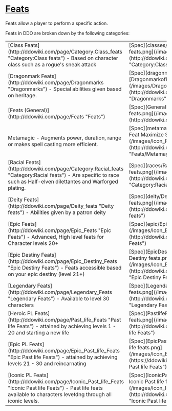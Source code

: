 # [Feats](#feats)

Feats allow a player to perform a specific action.

Feats in DDO are broken down by the following categories:

<table>

<tbody>

<tr>

<td>[Class Feats](http://ddowiki.com/page/Category:Class_feats "Category:Class feats") - Based on character class such as a rogue's sneak attack</td>

<td>[Spec](classes/Classes.html) [![Icon Class feats.png](/images/Icon_Class_feats.png)](http://ddowiki.com/page/Category:Class_feats "Category:Class feats")</td>

</tr>

<tr>

<td>[Dragonmark Feats](http://ddowiki.com/page/Dragonmarks "Dragonmarks") - Special abilities given based on heritage.</td>

<td>[Spec](dragonmarks/dragonmarks.html) [![DragonmarkofFinding.png](/images/DragonmarkofFinding.png)](http://ddowiki.com/page/Dragonmarks "Dragonmarks")</td>

</tr>

<tr>

<td>[Feats (General)](http://ddowiki.com/page/Feats "Feats")</td>

<td>[Spec](GeneralFeatSpec.html) [![Icon General feats.png](/images/Icon_General_feats.png)](http://ddowiki.com/page/Feats "Feats")</td>

</tr>

<tr>

<td>Metamagic - Augments power, duration, range or makes spell casting more efficient.</td>

<td>[Spec](metamagic/MetaMagic.html) [![Icon Feat Maximize Spell.png](/images/Icon_Feat_Maximize_Spell.png)](http://ddowiki.com/page/Feats/Metamagic "Feats/Metamagic")</td>

</tr>

<tr>

<td>[Racial Feats](http://ddowiki.com/page/Category:Racial_feats "Category:Racial feats") - Are specific to race such as Half-elven dilettantes and Warforged plating.</td>

<td>[Spec](races/Races.html) [![Icon Racial feats.png](/images/Icon_Racial_feats.png)](http://ddowiki.com/page/Category:Racial_feats "Category:Racial feats")</td>

</tr>

<tr>

<td>[Deity Feats](http://ddowiki.com/page/Deity_feats "Deity feats") - Abilities given by a patron deity</td>

<td>[Spec](deity/DeityFeatSpec.html) [![Icon Racial feats.png](/images/Icon_Racial_feats.png)](http://ddowiki.com/page/Deity_feats "Deity feats")</td>

</tr>

<tr>

<td>[Epic Feats](http://ddowiki.com/page/Epic_Feats "Epic Feats") - Advanced, High level feats for Character levels 20+</td>

<td>[Spec](epic/Epic.html) [![Icon Epic feats.png](/images/Icon_Epic_feats.png)](http://ddowiki.com/page/Epic_Feats "Epic Feats")</td>

</tr>

<tr>

<td>[Epic Destiny Feats](http://ddowiki.com/page/Epic_Destiny_Feats "Epic Destiny Feats") - Feats accessible based on your epic destiny (level 21+)</td>

<td>[Spec](EpicDestinyFeatSpec.html) [![Icon Epic Destiny feats.png](/images/Icon_Epic_Destiny_feats.png)](http://ddowiki.com/page/Epic_Destiny_Feats "Epic Destiny Feats")</td>

</tr>

<tr>

<td>[Legendary Feats](http://ddowiki.com/page/Legendary_Feats "Legendary Feats") - Available to level 30 characters</td>

<td>[Spec](LegendaryFeatSpec.html) [![Icon Epic feats.png](/images/Icon_Epic_feats.png)](http://ddowiki.com/page/Legendary_Feats "Legendary Feats")</td>

</tr>

<tr>

<td>[Heroic PL Feats](http://ddowiki.com/page/Past_life_Feats "Past life Feats") - attained by achieving levels 1 - 20 and starting a new life</td>

<td>[Spec](PastlifeFeatSpec.html) [![Icon Past life feats.png](/images/Icon_Past_life_feats.png)](http://ddowiki.com/page/Past_Life_Feats "Past life Feats")</td>

</tr>

<tr>

<td>[Epic PL Feats](http://ddowiki.com/page/Epic_Past_life_Feats "Epic Past life Feats") - attained by achieving levels 21 - 30 and reincarnating</td>

<td>[Spec](EpicPastlifeFeatSpec.html) [![Icon Epic life feats.png](/images/Icon_Epic_life_feats.png)](https://ddowiki.com/page/Epic_past_life "Epic Past life Feats")</td>

</tr>

<tr>

<td>[Iconic PL Feats‎](http://ddowiki.com/page/Iconic_Past_life_Feats "Iconic Past life Feats") - Past life feats available to characters levetdng through all iconic levels.</td>

<td>[Spec](IconicPastlifeFeatSpec.html) [![Icon Iconic Past life feats.png](/images/Icon_Iconic_Past_life_feats.png)](http://ddowiki.com/page/Iconic_Past_life_Feats "Iconic Past life Feats")</td>

</tr>

</tbody>

</table>
